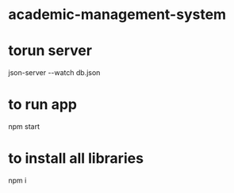 # academic-management-system
 
# torun server
json-server --watch db.json


<h1> to run app </h1>
npm start 

<br />

# to install all libraries 
npm i 
